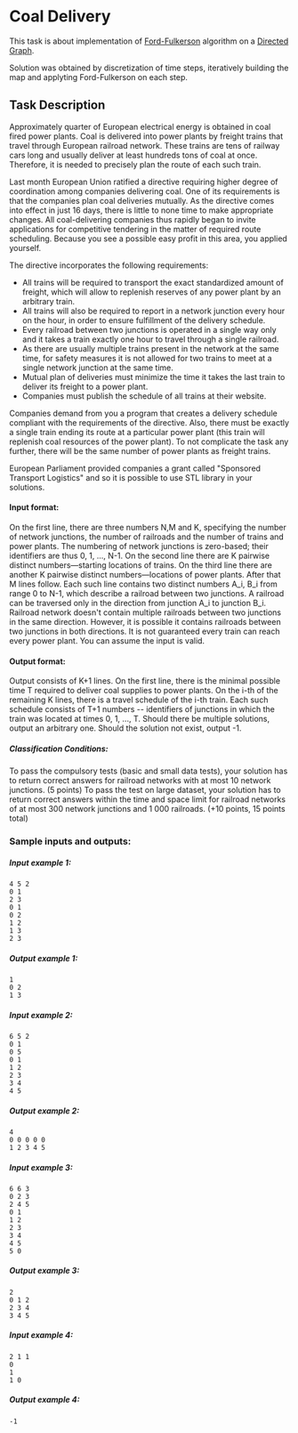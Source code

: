 # Coal Delivery

This task is about implementation of [Ford-Fulkerson](https://en.wikipedia.org/wiki/Ford%E2%80%93Fulkerson_algorithm) algorithm on a [Directed Graph](https://en.wikipedia.org/wiki/Directed_graph). 

Solution was obtained by discretization of time steps, iteratively building the map and applyting Ford-Fulkerson on each step.

## Task Description

Approximately quarter of European electrical energy is obtained in coal fired power plants. Coal is delivered into power plants by freight trains that travel through European railroad network. These trains are tens of railway cars long and usually deliver at least hundreds tons of coal at once. Therefore, it is needed to precisely plan the route of each such train.

Last month European Union ratified a directive requiring higher degree of coordination among companies delivering coal. One of its requirements is that the companies plan coal deliveries mutually. As the directive comes into effect in just 16 days, there is little to none time to make appropriate changes. All coal-delivering companies thus rapidly began to invite applications for competitive tendering in the matter of required route scheduling. Because you see a possible easy profit in this area, you applied yourself.

The directive incorporates the following requirements:

* All trains will be required to transport the exact standardized amount of freight, which will allow to replenish reserves of any power plant by an arbitrary train.
* All trains will also be required to report in a network junction every hour on the hour, in order to ensure fulfillment of the delivery schedule.
* Every railroad between two junctions is operated in a single way only and it takes a train exactly one hour to travel through a single railroad.
* As there are usually multiple trains present in the network at the same time, for safety measures it is not allowed for two trains to meet at a single network junction at the same time.
* Mutual plan of deliveries must minimize the time it takes the last train to deliver its freight to a power plant.
* Companies must publish the schedule of all trains at their website.

Companies demand from you a program that creates a delivery schedule compliant with the requirements of the directive. Also, there must be exactly a single train ending its route at a particular power plant (this train will replenish coal resources of the power plant). To not complicate the task any further, there will be the same number of power plants as freight trains.

European Parliament provided companies a grant called "Sponsored Transport Logistics" and so it is possible to use STL library in your solutions.

#### Input format:

On the first line, there are three numbers N,M and K, specifying the number of network junctions, the number of railroads and the number of trains and power plants.
The numbering of network junctions is zero-based; their identifiers are thus 0, 1, ..., N-1.
On the second line there are K pairwise distinct numbers—starting locations of trains.
On the third line there are another K pairwise distinct numbers—locations of power plants.
After that M lines follow. Each such line contains two distinct numbers A_i, B_i from range 0 to N-1, which describe a railroad between two junctions. A railroad can be traversed only in the direction from junction A_i to junction B_i.
Railroad network doesn't contain multiple railroads between two junctions in the same direction. However, it is possible it contains railroads between two junctions in both directions.
It is not guaranteed every train can reach every power plant.
You can assume the input is valid.

#### Output format:

Output consists of K+1 lines.
On the first line, there is the minimal possible time T required to deliver coal supplies to power plants.
On the i-th of the remaining K lines, there is a travel schedule of the i-th train. Each such schedule consists of T+1 numbers -- identifiers of junctions in which the train was located at times 0, 1, ..., T.
Should there be multiple solutions, output an arbitrary one.
Should the solution not exist, output -1.

##### Classification Conditions:

To pass the compulsory tests (basic and small data tests), your solution has to return correct answers for railroad networks with at most 10 network junctions. (5 points)
To pass the test on large dataset, your solution has to return correct answers within the time and space limit for railroad networks of at most 300 network junctions and 1 000 railroads. (+10 points, 15 points total)

### Sample inputs and outputs:
##### Input example 1:

	4 5 2
	0 1
	2 3
	0 1
	0 2
	1 2
	1 3
	2 3

##### Output example 1:

	1
	0 2
	1 3

##### Input example 2:

	6 5 2
	0 1
	0 5
	0 1
	1 2
	2 3
	3 4
	4 5

##### Output example 2:

	4
	0 0 0 0 0
	1 2 3 4 5

##### Input example 3:

	6 6 3
	0 2 3
	2 4 5
	0 1
	1 2
	2 3
	3 4
	4 5
	5 0

##### Output example 3:

	2
	0 1 2
	2 3 4
	3 4 5

##### Input example 4:

	2 1 1
	0
	1
	1 0

##### Output example 4:

	-1

